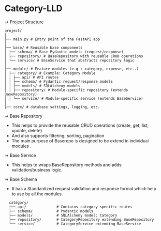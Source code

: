 # Category-LLD

-> Project Structure

```
project/
|
├── main.py # Entry point of the FastAPI app
│
├── base/ # Reusable base components
│ ├── schema/ # Base Pydantic models (request/response)
│ ├── repository/ # BaseRepository with reusable CRUD operations
│ └── service/ # BaseService that abstracts repository logic
│
├── module/ # Feature modules (e.g : category, expense, etc..)
│ ├── category/ # Example: Category Module
│ │ ├── api/ # API routes
│ │ ├── schema/ # Pydantic request/response models
│ │ ├── models/ # SQLAlchemy models
│ │ ├── repository/ # Module-specific repository (extends BaseRepository)
│ │ └── service/ # Module-specific service (extends BaseService)
│
├── core/ # database settings, logging, etc. 
```

-> Base Repository

- This helps to provide the reusable CRUD operations (create, get, list, update, delete)
- And also supports filtering, sorting, pagination
- The main purpose of Baserepo is designed to be extend in individual modules .

-> Base Service

- This helps to wraps BaseRepository methods and adds validation/business logic.

-> Base Schema

- It has a Standardized request validation and response format which help to use by all the modules.

```
  category/
  ├── api/              # Contains category-specific routes
  ├── schema/           # Pydantic models
  ├── models/           # SQLAlchemy model: Category
  ├── repository/       # CategoryRepository extending BaseRepository
  └── service/          # CategoryService extending BaseService
```
